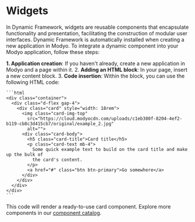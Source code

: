 # Widgets

In Dynamic Framework, widgets are reusable components that encapsulate functionality and presentation, facilitating the construction of modular user interfaces. Dynamic Framework is automatically installed when creating a new application in Modyo. To integrate a dynamic component into your Modyo application, follow these steps:

**1. Application creation**: If you haven't already, create a new application in Modyo and a page within it.
2.  **Adding an HTML block**: In your page, insert a new content block.
3.  **Code insertion**: Within the block, you can use the following HTML code:

    ```html
    <div class="container">
      <div class="d-flex gap-4">
        <div class="card" style="width: 18rem">
          <img class="card-img-top"
            src="https://cloud.modyocdn.com/uploads/c1eb380f-8204-4ef2-b119-cb8c3d415cb7/original/example_2.jpg"
            alt="">
          <div class="card-body">
            <h5 class="card-title">Card title</h5>
            <p class="card-text mb-4">
              Some quick example text to build on the card title and make up the bulk of
              the card's content.
            </p>
            <a href="#" class="btn btn-primary">Go somewhere</a>
          </div>
        </div>
      </div>
    </div>
    ```

This code will render a ready-to-use card component. Explore more components in our [component catalog](https://dynamic.modyo.cloud/develop-dynamic-ui/components/cards).